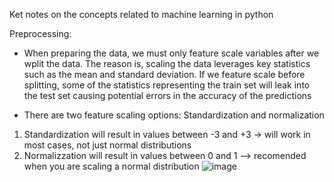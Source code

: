 Ket notes on the concepts related to machine learning in python



Preprocessing:
* When preparing the data, we must only feature scale variables after we wplit the data. The reason is, scaling the data leverages key statistics such as the mean and standard deviation. If we feature scale before splitting, some of the statistics representing the train set will leak into the test set causing potential errors in the accuracy of the predictions


* There are two feature scaling options: Standardization and normalization
1) Standardization will result in values between -3 and +3 -> will work in most cases, not just normal distributions
2) Normalizzation will result in values between 0 and 1 --> recomended when you are scaling a normal distribution
![image](https://user-images.githubusercontent.com/58488172/148275297-31ba02e7-79b4-4780-ac2f-f4965ca1ea85.png)


